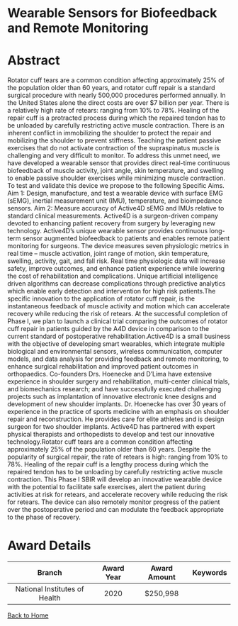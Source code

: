 
Wearable Sensors for Biofeedback and Remote Monitoring
======================================================

# Abstract


Rotator cuff tears are a common condition affecting approximately 25% of the population older than 60 years,
and rotator cuff repair is a standard surgical procedure with nearly 500,000 procedures performed annually. In
the United States alone the direct costs are over $7 billion per year. There is a relatively high rate of retears:
ranging from 10% to 78%. Healing of the repair cuff is a protracted process during which the repaired tendon
has to be unloaded by carefully restricting active muscle contraction. There is an inherent conflict in
immobilizing the shoulder to protect the repair and mobilizing the shoulder to prevent stiffness. Teaching the
patient passive exercises that do not activate contraction of the supraspinatus muscle is challenging and very
difficult to monitor. To address this unmet need, we have developed a wearable sensor that provides direct
real-time continuous biofeedback of muscle activity, joint angle, skin temperature, and swelling to enable
passive shoulder exercises while minimizing muscle contraction. To test and validate this device we propose
to the following Specific Aims.
Aim 1: Design, manufacture, and test a wearable device with surface EMG (sEMG), inertial
measurement unit (IMU), temperature, and bioimpedance sensors.
Aim 2: Measure accuracy of Active4D sEMG and IMUs relative to standard clinical measurements.
Active4D is a surgeon-driven company devoted to enhancing patient recovery from surgery by leveraging new
technology. Active4D’s unique wearable sensor provides continuous long-term sensor augmented
biofeedback to patients and enables remote patient monitoring for surgeons. The device measures seven
physiologic metrics in real time – muscle activation, joint range of motion, skin temperature, swelling, activity,
gait, and fall risk. Real time physiologic data will increase safety, improve outcomes, and enhance patient
experience while lowering the cost of rehabilitation and complications. Unique artificial intelligence driven
algorithms can decrease complications through predictive analytics which enable early detection and
intervention for high risk patients.The specific innovation to the application of rotator cuff repair, is the instantaneous feedback of muscle
activity and motion which can accelerate recovery while reducing the risk of retears. At the successful
completion of Phase I, we plan to launch a clinical trial comparing the outcomes of rotator cuff repair in patients
guided by the A4D device in comparison to the current standard of postoperative rehabilitation.Active4D is a small business with the objective of developing smart wearables, which integrate multiple
biological and environmental sensors, wireless communication, computer models, and data analysis for
providing feedback and remote monitoring, to enhance surgical rehabilitation and improved patient outcomes
in orthopaedics. Co-founders Drs. Hoenecke and D’Lima have extensive experience in shoulder surgery and
rehabilitation, multi-center clinical trials, and biomechanics research; and have successfully executed
challenging projects such as implantation of innovative electronic knee designs and development of new
shoulder implants. Dr. Hoenecke has over 30 years of experience in the practice of sports medicine with an
emphasis on shoulder repair and reconstruction. He provides care for elite athletes and is design surgeon for
two shoulder implants. Active4D has partnered with expert physical therapists and orthopedists to develop and
test our innovative technology.Rotator cuff tears are a common condition affecting approximately 25% of the population older
than 60 years. Despite the popularity of surgical repair, the rate of retears is high: ranging from
10% to 78%. Healing of the repair cuff is a lengthy process during which the repaired tendon
has to be unloading by carefully restricting active muscle contraction. This Phase I SBIR will
develop an innovative wearable device with the potential to facilitate safe exercises, alert the
patient during activities at risk for retears, and accelerate recovery while reducing the risk for
retears. The device can also remotely monitor progress of the patient over the postoperative
period and can modulate the feedback appropriate to the phase of recovery.  

# Award Details

|Branch|Award Year|Award Amount|Keywords|
| :---: | :---: | :---: | :---: |
|National Institutes of Health|2020|$250,998||
  
  


[Back to Home](https://github.com/chrischow/dod_sbir_awards#2391)